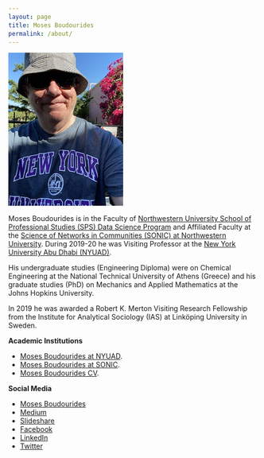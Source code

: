 ```yaml
---
layout: page
title: Moses Boudourides
permalink: /about/
---
```

![](images/IMG-1651.JPG)

Moses Boudourides is in the Faculty of [Northwestern University School of Professional Studies (SPS) Data Science Program](https://sps.northwestern.edu/masters/data-science/faculty.php) and Affiliated Faculty at the [Science of Networks in Communities (SONIC) at Northwestern University](http://sonic.northwestern.edu/people/affiliated-faculty/moses-boudourides/). During 2019-20 he was Visiting Professor at the [New York University Abu Dhabi (NYUAD)](https://nyuad.nyu.edu/en/).

His undergraduate studies (Engineering Diploma) were on Chemical Engineering at the National Technical University of Athens (Greece) and his graduate studies (PhD) on Mechanics and Applied Mathematics at the Johns Hopkins University.

In 2019 he was awarded a Robert K. Merton Visiting Research Fellowship from the Institute for Analytical Sociology (IAS) at Linköping University in Sweden.

**Academic Institutions**
* [Moses Boudourides at NYUAD](https://nyuad.nyu.edu/en/academics/divisions/science/faculty/moses-boudourides.html).
* [Moses Boudourides at SONIC](http://sonic.northwestern.edu/people/affiliated-faculty/moses-boudourides/).
* [Moses Boudourides CV](https://www.dropbox.com/s/eyjlqpisiv5zui6/Boudourides_CV_Aug2020a.pdf?dl=0).

**Social Media**
* [Moses Boudourides](https://github.com/mboudour)
* [Medium](https://medium.com/@mosabou)
* [Slideshare](https://www.slideshare.net/MosesBoudourides)
* [Facebook](https://www.facebook.com/moses.boudourides)
* [LinkedIn](https://www.linkedin.com/in/moses-boudourides-24aba121/)
* [Twitter](https://twitter.com/mosabou)
